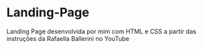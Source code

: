 # Landing-Page
Landing Page desenvolvida por mim com HTML e CSS  a partir das instruções da Rafaella Ballerini no YouTube
